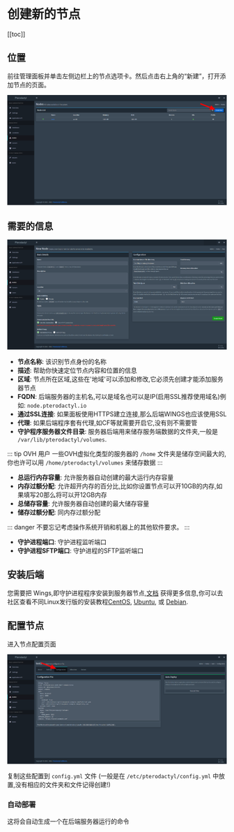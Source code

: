 # 创建新的节点

[[toc]]
 
## 位置
前往管理面板并单击左侧边栏上的节点选项卡。然后点击右上角的“新建”，打开添加节点的页面。

![](../../../.vuepress/public/community/config/nodes/pterodactyl_add_node_create_button.png)

## 需要的信息

![](../../../.vuepress/public/community/config/nodes/pterodactyl_add_node_new_page.png)

* **节点名称**: 该识别节点身份的名称
* **描述**: 帮助你快速定位节点内容和位置的信息
* **区域**: 节点所在区域,这些在'地域'可以添加和修改,它必须先创建才能添加服务器节点
* **FQDN**: 后端服务器的主机名,可以是域名也可以是IP(启用SSL推荐使用域名)例如: `node.pterodactyl.io`
* **通过SSL连接**: 如果面板使用HTTPS建立连接,那么后端WINGS也应该使用SSL
* **代理**: 如果后端程序套有代理,如CF等就需要开启它,没有则不需要管
* **守护程序服务器文件目录**: 服务器后端用来储存服务端数据的文件夹,一般是 `/var/lib/pterodactyl/volumes`.

::: tip OVH 用户
一些OVH虚拟化类型的服务器的 `/home` 文件夹是储存空间最大的,你也许可以用 `/home/pterodactyl/volumes` 来储存数据
:::

* **总运行内存容量**: 允许服务器自动创建的最大运行内存容量
* **内存过额分配**: 允许超开内存的百分比,比如你设置节点可以开10GB的内存,如果填写20那么将可以开12GB内存
* **总储存容量**: 允许服务器自动创建的最大储存容量
* **储存过额分配**: 同内存过额分配

::: danger
不要忘记考虑操作系统开销和机器上的其他软件要求。
::: 

* **守护进程端口**: 守护进程监听端口
* **守护进程SFTP端口**: 守护进程的SFTP监听端口

## 安装后端
您需要把 Wings,即守护进程程序安装到服务器节点,[文档](/wings/1.0/installing.html)
获得更多信息,你可以去社区查看不同Linux发行版的安装教程[CentOS](/community/installation-guides/wings/centos7.html),
[Ubuntu](/community/installation-guides/wings/ubuntu1804.html), 或 [Debian](/community/installation-guides/wings/debian9.html).

## 配置节点
进入节点配置页面

![](../../../.vuepress/public/community/config/nodes/pterodactyl_add_node_config.png)

复制这些配置到 `config.yml` 文件 (一般是在 `/etc/pterodactyl/config.yml` 中放置,没有相应的文件夹和文件记得创建!)

### 自动部署
这将会自动生成一个在后端服务器运行的命令
